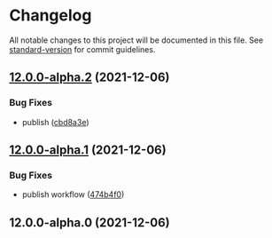 # Changelog

All notable changes to this project will be documented in this file. See [standard-version](https://github.com/conventional-changelog/standard-version) for commit guidelines.

## [12.0.0-alpha.2](https://github.com/lekhmanrus/ngx-pug-builders/compare/v12.0.0-alpha.1...v12.0.0-alpha.2) (2021-12-06)


### Bug Fixes

* publish ([cbd8a3e](https://github.com/lekhmanrus/ngx-pug-builders/commit/cbd8a3e9646e83ebcaeec58a3954adcf68bb0197))

## [12.0.0-alpha.1](https://github.com/lekhmanrus/ngx-pug-builders/compare/v12.0.0-alpha.0...v12.0.0-alpha.1) (2021-12-06)


### Bug Fixes

* publish workflow ([474b4f0](https://github.com/lekhmanrus/ngx-pug-builders/commit/474b4f03ea355ab774c6fc998e8a9a705088b8ab))

## 12.0.0-alpha.0 (2021-12-06)
